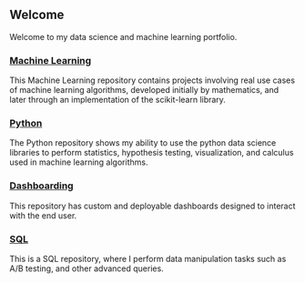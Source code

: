 ## Welcome

Welcome to my data science and machine learning portfolio.

### [Machine Learning](https://github.com/nwoodr94/machine-learning#machine-learning)
This Machine Learning repository contains projects involving real use cases of machine learning algorithms, developed initially by mathematics, and later through an implementation of the scikit-learn library.

### [Python](https://github.com/nwoodr94/python-projects#python-projects)
The Python repository shows my ability to use the python data science libraries to perform statistics, hypothesis testing, visualization, and calculus used in machine learning algorithms.

### [Dashboarding](https://github.com/nwoodr94/dashboards#dashboards)
This repository has custom and deployable dashboards designed to interact with the end user.

### [SQL](https://github.com/nwoodr94/sql-projects#sql-projects)
This is a SQL repository, where I perform data manipulation tasks such as A/B testing, and other advanced queries.
